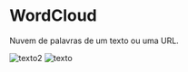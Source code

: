 # WordCloud
Nuvem de palavras de um texto ou uma URL.


![texto2](https://github.com/LaFonseca/WordCloud/assets/133027344/8226e903-a131-45e9-b17c-d5d91c8df81f)
![texto](https://github.com/LaFonseca/WordCloud/assets/133027344/a2a9ca98-0c87-4e3e-8ff5-442c6a67a5f6)
